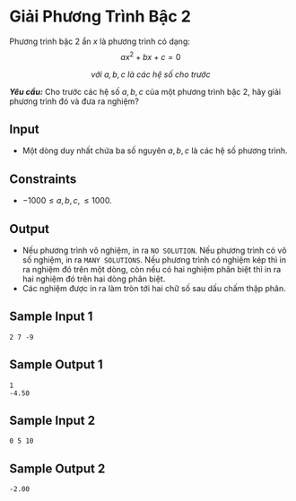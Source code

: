 # Giải Phương Trình Bậc 2

Phương trình bậc $2$ ẩn $x$ là phương trình có dạng:
$$ax^2 + bx + c = 0$$

<center>

*với $a, b, c$ là các hệ số cho trước*
</center>

***Yêu cầu:*** Cho trước các hệ số $a, b, c$ của một phương trình bậc $2,$ hãy giải phương trình đó và đưa ra nghiệm?

## Input

- Một dòng duy nhất chứa ba số nguyên $a, b, c$ là các hệ số phương trình.

## Constraints

- $-1000 \le a, b, c, \le 1000$.

## Output

- Nếu phương trình vô nghiệm, in ra `NO SOLUTION`. Nếu phương trình có vô số nghiệm, in ra `MANY SOLUTIONS`. Nếu phương trình có nghiệm kép thì in ra nghiệm đó trên một dòng, còn nếu có hai nghiệm phân biệt thì in ra hai nghiệm đó trên hai dòng phân biệt. 
- Các nghiệm được in ra làm tròn tới hai chữ số sau dấu chấm thập phân. 

## Sample Input 1

```
2 7 -9
```

## Sample Output 1

```
1
-4.50
```

## Sample Input 2

```
0 5 10
```

## Sample Output 2

```
-2.00
```

